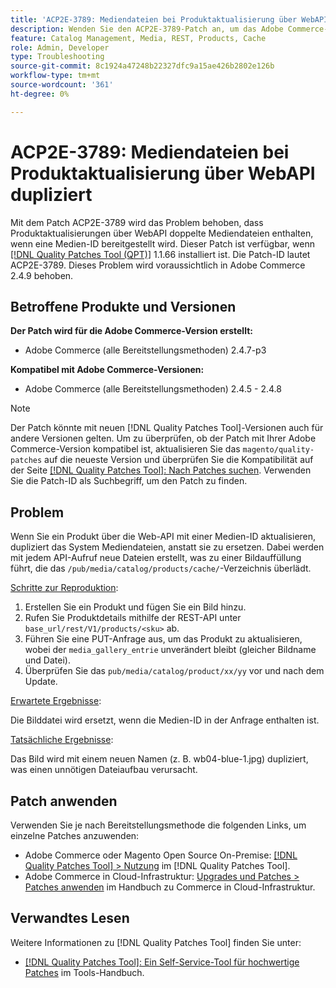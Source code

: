 ```yaml
---
title: 'ACP2E-3789: Mediendateien bei Produktaktualisierung über WebAPI dupliziert'
description: Wenden Sie den ACP2E-3789-Patch an, um das Adobe Commerce-Problem zu beheben, bei dem Produktaktualisierungen über die WebAPI doppelte Mediendateien enthalten, wenn eine Medien-ID bereitgestellt wird.
feature: Catalog Management, Media, REST, Products, Cache
role: Admin, Developer
type: Troubleshooting
source-git-commit: 8c1924a47248b22327dfc9a15ae426b2802e126b
workflow-type: tm+mt
source-wordcount: '361'
ht-degree: 0%

---
```



# ACP2E-3789: Mediendateien bei Produktaktualisierung über WebAPI dupliziert

Mit dem Patch ACP2E-3789 wird das Problem behoben, dass Produktaktualisierungen über WebAPI doppelte Mediendateien enthalten, wenn eine Medien-ID bereitgestellt wird. Dieser Patch ist verfügbar, wenn [[!DNL Quality Patches Tool (QPT)]](/help/tools/quality-patches-tool/quality-patches-tool-to-self-serve-quality-patches.md) 1.1.66 installiert ist. Die Patch-ID lautet ACP2E-3789. Dieses Problem wird voraussichtlich in Adobe Commerce 2.4.9 behoben.

## Betroffene Produkte und Versionen

**Der Patch wird für die Adobe Commerce-Version erstellt:**

* Adobe Commerce (alle Bereitstellungsmethoden) 2.4.7-p3

**Kompatibel mit Adobe Commerce-Versionen:**

* Adobe Commerce (alle Bereitstellungsmethoden) 2.4.5 - 2.4.8

>[!NOTE]
>
>Der Patch könnte mit neuen [!DNL Quality Patches Tool]-Versionen auch für andere Versionen gelten. Um zu überprüfen, ob der Patch mit Ihrer Adobe Commerce-Version kompatibel ist, aktualisieren Sie das `magento/quality-patches` auf die neueste Version und überprüfen Sie die Kompatibilität auf der Seite [[!DNL Quality Patches Tool]: Nach Patches suchen](https://experienceleague.adobe.com/tools/commerce-quality-patches/index.html?lang=de). Verwenden Sie die Patch-ID als Suchbegriff, um den Patch zu finden.

## Problem

Wenn Sie ein Produkt über die Web-API mit einer Medien-ID aktualisieren, dupliziert das System Mediendateien, anstatt sie zu ersetzen. Dabei werden mit jedem API-Aufruf neue Dateien erstellt, was zu einer Bildauffüllung führt, die das `/pub/media/catalog/products/cache/`-Verzeichnis überlädt.

<u>Schritte zur Reproduktion</u>:

1. Erstellen Sie ein Produkt und fügen Sie ein Bild hinzu.
1. Rufen Sie Produktdetails mithilfe der REST-API unter `base_url/rest/V1/products/<sku>` ab.
1. Führen Sie eine PUT-Anfrage aus, um das Produkt zu aktualisieren, wobei der `media_gallery_entrie` unverändert bleibt (gleicher Bildname und Datei).
1. Überprüfen Sie das `pub/media/catalog/product/xx/yy` vor und nach dem Update.

<u>Erwartete Ergebnisse</u>:

Die Bilddatei wird ersetzt, wenn die Medien-ID in der Anfrage enthalten ist.

<u>Tatsächliche Ergebnisse</u>:

Das Bild wird mit einem neuen Namen (z. B. wb04-blue-1.jpg) dupliziert, was einen unnötigen Dateiaufbau verursacht.

## Patch anwenden

Verwenden Sie je nach Bereitstellungsmethode die folgenden Links, um einzelne Patches anzuwenden:

* Adobe Commerce oder Magento Open Source On-Premise: [[!DNL Quality Patches Tool] > Nutzung](/help/tools/quality-patches-tool/usage.md) im [!DNL Quality Patches Tool].
* Adobe Commerce in Cloud-Infrastruktur: [Upgrades und Patches > Patches anwenden](https://experienceleague.adobe.com/docs/commerce-cloud-service/user-guide/develop/upgrade/apply-patches.html?lang=de) im Handbuch zu Commerce in Cloud-Infrastruktur.

## Verwandtes Lesen

Weitere Informationen zu [!DNL Quality Patches Tool] finden Sie unter:

* [[!DNL Quality Patches Tool]: Ein Self-Service-Tool für hochwertige Patches](/help/tools/quality-patches-tool/quality-patches-tool-to-self-serve-quality-patches.md) im Tools-Handbuch.
